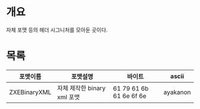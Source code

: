 # 개요
자체 포맷 등의 헤더 시그니처를 모아둔 곳이다.
# 목록
|포맷이름|포맷설명|바이트|ascii|
|----------|------------|--------------------|---------|
|ZXEBinaryXML|자체 제작한 binary xml 포맷|61 79 61 6b 61 6e 6f 6e|ayakanon|
